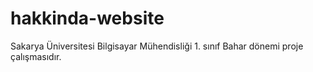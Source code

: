 # hakkinda-website
Sakarya Üniversitesi Bilgisayar Mühendisliği 1. sınıf Bahar dönemi proje çalışmasıdır.
